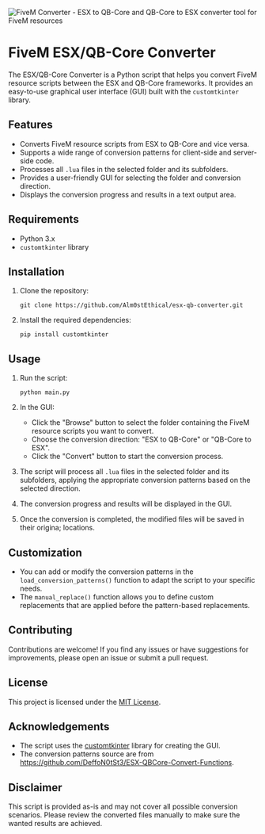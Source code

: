 ![FiveM Converter - ESX to QB-Core and QB-Core to ESX converter tool for FiveM resources](https://github.com/Alm0stEthical/esx-qb-converter/assets/136627966/a223d9a2-dff2-4f80-88f2-1fe1a0f77f68)
# FiveM ESX/QB-Core Converter
The ESX/QB-Core Converter is a Python script that helps you convert FiveM resource scripts between the ESX and QB-Core frameworks. It provides an easy-to-use graphical user interface (GUI) built with the `customtkinter` library.

## Features

- Converts FiveM resource scripts from ESX to QB-Core and vice versa.
- Supports a wide range of conversion patterns for client-side and server-side code.
- Processes all `.lua` files in the selected folder and its subfolders.
- Provides a user-friendly GUI for selecting the folder and conversion direction.
- Displays the conversion progress and results in a text output area.

## Requirements

- Python 3.x
- `customtkinter` library

## Installation

1. Clone the repository:
   ```
   git clone https://github.com/Alm0stEthical/esx-qb-converter.git
   ```

2. Install the required dependencies:
   ```
   pip install customtkinter
   ```

## Usage

1. Run the script:
   ```
   python main.py
   ```

2. In the GUI:
   - Click the "Browse" button to select the folder containing the FiveM resource scripts you want to convert.
   - Choose the conversion direction: "ESX to QB-Core" or "QB-Core to ESX".
   - Click the "Convert" button to start the conversion process.
    
3. The script will process all `.lua` files in the selected folder and its subfolders, applying the appropriate conversion patterns based on the selected direction.

4. The conversion progress and results will be displayed in the GUI.

5. Once the conversion is completed, the modified files will be saved in their origina; locations.

## Customization

- You can add or modify the conversion patterns in the `load_conversion_patterns()` function to adapt the script to your specific needs.
- The `manual_replace()` function allows you to define custom replacements that are applied before the pattern-based replacements.

## Contributing

Contributions are welcome! If you find any issues or have suggestions for improvements, please open an issue or submit a pull request.

## License

This project is licensed under the [MIT License](LICENSE).

## Acknowledgements

- The script uses the [customtkinter](https://github.com/TomSchimansky/CustomTkinter) library for creating the GUI.
- The conversion patterns source are from https://github.com/DeffoN0tSt3/ESX-QBCore-Convert-Functions.

## Disclaimer

This script is provided as-is and may not cover all possible conversion scenarios. Please review the converted files manually to make sure the wanted results are achieved.
